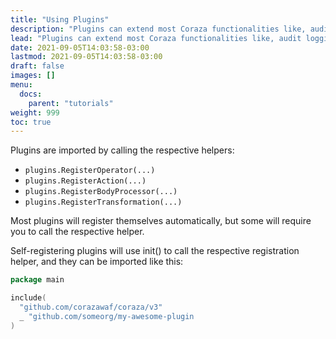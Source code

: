 ```yaml
---
title: "Using Plugins"
description: "Plugins can extend most Coraza functionalities like, audit logging, geo ip, operators, actions, transformations and body processors."
lead: "Plugins can extend most Coraza functionalities like, audit logging, geo ip, operators, actions, transformations and body processors."
date: 2021-09-05T14:03:58-03:00
lastmod: 2021-09-05T14:03:58-03:00
draft: false
images: []
menu: 
  docs:
    parent: "tutorials"
weight: 999
toc: true
---
```


Plugins are imported by calling the respective helpers:
- `plugins.RegisterOperator(...)`
- `plugins.RegisterAction(...)`
- `plugins.RegisterBodyProcessor(...)`
- `plugins.RegisterTransformation(...)`

Most plugins will register themselves automatically, but some will require you to call the respective helper.

Self-registering plugins will use init() to call the respective registration helper, and they can be imported like this:

```go
package main

include(
  "github.com/corazawaf/coraza/v3"
  _ "github.com/someorg/my-awesome-plugin
)
```
